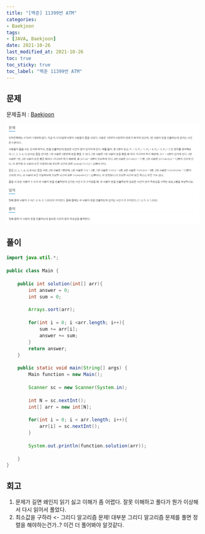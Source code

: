 ```yaml
---
title: "[백준] 11399번 ATM"
categories:
- Baekjoon
tags: 
- [JAVA, Baekjoon]
date: 2021-10-26
last_modified_at: 2021-10-26
toc: true
toc_sticky: true
toc_label: "백준 11399번 ATM"
---
```


## 문제

문제출처 : [Baekjoon][Baekjoon]

[Baekjoon]: https://www.acmicpc.net/problem/11399

![img](/image/bj_11399.PNG)

## 풀이
```java
import java.util.*;

public class Main {

    public int solution(int[] arr){
        int answer = 0;
        int sum = 0;

        Arrays.sort(arr);

        for(int i = 0; i <arr.length; i++){
            sum += arr[i];
            answer += sum;
        }
        return answer;
    }

    public static void main(String[] args) {
        Main function = new Main();

        Scanner sc = new Scanner(System.in);

        int N = sc.nextInt();
        int[] arr = new int[N];

        for(int i = 0; i < arr.length; i++){
            arr[i] = sc.nextInt();
        }

        System.out.println(function.solution(arr));

    }
}
```

## 회고

1. 문제가 길면 왜인지 읽기 싫고 이해가 좀 어렵다. 잘못 이해하고 풀다가 뭔가 이상해서 다시 읽어서 풀었다.
2. 최소값을 구하라 <- 그리디 알고리즘 문제! 대부분 그리디 알고리즘 문제를 풀면 정렬을 해야하는건가..? 이건 더 풀어봐야 알것같다.
